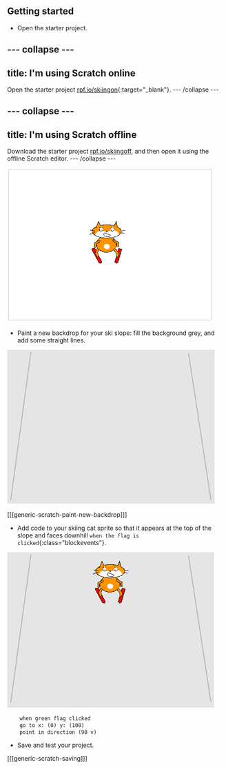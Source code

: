 ## Getting started

+ Open the starter project.

--- collapse ---
---
title: I'm using Scratch online
---
Open the starter project [rpf.io/skiingon](http://rpf.io/skiingon){:target="_blank"}.
--- /collapse ---

--- collapse ---
---
title: I'm using Scratch offline
---
Download the starter project [rpf.io/skiingoff](http://rpf.io/skiingoff), and then open it using the offline Scratch editor.
--- /collapse ---

![starter projects](images/starter_project.png)

+ Paint a new backdrop for your ski slope: fill the background grey, and add some straight lines.

![ski slope backdrop](images/backdrop.png)

[[[generic-scratch-paint-new-backdrop]]]

+ Add code to your skiing cat sprite so that it appears at the top of the slope and faces downhill `when the flag is clicked`{:class="blockevents"}.

![skier on slope](images/skier_on_the_slope.png)

```blocks
	when green flag clicked
	go to x: (0) y: (100)
	point in direction (90 v)
```

+ Save and test your project.

[[[generic-scratch-saving]]]
